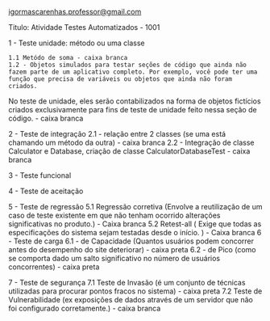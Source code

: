 
igormascarenhas.professor@gmail.com

Titulo: Atividade Testes Automatizados - 1001

1 - Teste unidade: método ou uma classe 

    1.1 Metódo de soma - caixa branca
	1.2 - Objetos simulados para testar seções de código que ainda não fazem parte de um aplicativo completo. Por exemplo, você pode ter uma função que precisa de variáveis ou objetos que ainda não foram criados. 
No teste de unidade, eles serão contabilizados na forma de objetos fictícios criados exclusivamente para fins de teste de unidade feito nessa seção de código. - caixa branca

2 - Teste de integração 
    2.1 - relação entre 2 classes (se uma está chamando um método da outra) - caixa branca
    2.2 - Integração de classe Calculator e Database, criação de classe CalculatorDatabaseTest - caixa branca

3 - Teste funcional

4 - Teste de aceitação

5 - Teste de regressão
    5.1  Regressão corretiva (Envolve a reutilização de um caso de teste existente em que não tenham ocorrido alterações significativas no produto.)
        - Caixa branca
    5.2 Retest-all ( Exige que todas as especificações do sistema sejam testadas desde o início. )
        - Caixa branca
6 - Teste de carga
    6.1 - de Capacidade (Quantos usuários podem concorrer antes do desempenho do site deteriorar)
        - caixa preta
    6.2 - de Pico (como se comporta dado um salto significativo no número de usuários concorrentes)
        - caixa preta

7 - Teste de segurança
    7.1 Teste de Invasão (é um conjunto de técnicas utilizadas para procurar pontos fracos no sistema)
        - caixa preta
    7.2 Teste de Vulnerabilidade (ex exposições de dados através de um servidor que não foi configurado corretamente.)
        - caixa branca